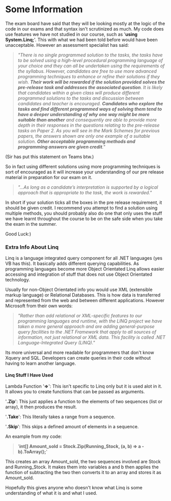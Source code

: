 # Some Information

The exam board have said that they will be looking mostly at the logic of the code in our exams and that syntax isn't scrutinized as much.
My code does use features we have not studied in our course, such as '**using System.Linq;**'. This with what we had been told before would have been unacceptable. However an assessment specialist has said:

>*"There is no single programmed solution to the tasks, the tasks have to be solved using a high-level procedural programming language    of your choice and they can all be undertaken using the requirements of the syllabus. However, candidates are free to use more advanced    programming techniques to enhance or refine their solutions if they wish. **Their work will be rewarded if the solution provided  solves    the   pre-release task and addresses the associated question**. It is likely that candidates within a given class will produce different    programmed solutions to the tasks and discussion between candidates and teacher is encouraged. **Candidates who explore the tasks and      find  different programmed ways of solving them tend to have a deeper understanding of why one way might be more suitable than another**    and consequently are able to provide more depth in their responses in the questions relating to the pre-release tasks on Paper 2. As      you will see in the Mark Schemes for previous papers, the answers shown are only one example of a suitable solution. **Other acceptable    programming methods and programming answers are given credit**."*

(Sir has put this statement on Teams btw.)

So in fact using different solutions using more programming techniques is sort of encouraged as it will increase your understanding of our pre release material in preparation for our exam on it.

> *"...As long as a candidate’s interpretation is supported by a logical approach that is appropriate to the task, the work is              rewarded."*

In short if your solution ticks all the boxes in the pre release requirement, it should be given credit. I recommend you attempt to find a solution using multiple methods, you should probably also do one that only uses the stuff we have learnt throughout the course to be on the safe side when you take the exam in the summer.

Good Luck:)

### Extra Info About Linq
Linq is a language integrated query component for all .NET languages (yes VB has this). It basically adds different querying capabilities. As programming languages become more Object Orientated Linq allows easier accessing and integration of stuff that does not use Object Orientated technology.

Usually for non-Object Orientated info you would use XML (extensible markup language) or Relational Databases.
This is how data is transferred and represented from the web and between different applications.
However Microsoft from their own words:

>*"Rather than add relational or XML-specific features to our programming languages and runtime, with the LINQ project we have taken a more general approach and are adding general-purpose query facilities to the .NET Framework that apply to all sources of information, not just relational or XML data. This facility is called .NET Language-Integrated Query (LINQ)."*

Its more universal and more readable for programmers that don't know Xquery and SQL. Developers can create queries in their code without having to learn another language.

#### Linq Stuff I Have Used
Lambda Function '**=>**': This isn't specific to Linq only but it is used alot in it. It allows you to create functions that can be passed as arguments.

'**.Zip**': This just applies a function to the elements of two sequences (list or array), it then produces the result.

'**.Take**': This literally takes a range from a sequence.

'**.Skip**': This skips a defined amount of elements in a sequence.

An example from my code:
>'**int[] Amount_sold = Stock.Zip(Running_Stock, (a, b) => a - b).ToArray();**'

This creates an array Amount_sold, the two sequences involved are Stock and Running_Stock. It makes them into variables a and b then applies the function of subtracting the two then converts it to an array and stores it as Amount_sold.

Hopefully this gives anyone who doesn't know what Linq is some understanding of what it is and what I used.
